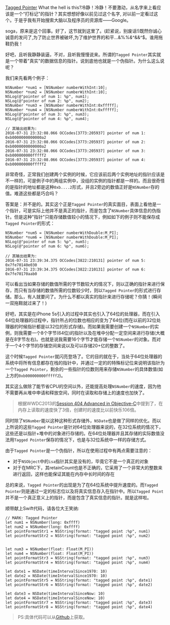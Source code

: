 [Tagged Pointer](https://en.wikipedia.org/wiki/Tagged_pointer) What the hell is this?冷静！冷静！不要激动，从名字来上看应该是一个“打标记"的指针？其实想想好像以前见过这个名字, 对以前一定看过这个。于是乎我有开始搜索大脑以及程序员的资源库——Google。

soga，原来是这个回事。好了，这节就到这里了。(赶紧说，别废话!)既然你诚心诚意的发问了,为了防止世界被破坏,为了维护世界的和平...&%*%&*^&&^$。谁用拖鞋扔我！

好吧，且听我静静装逼，不对，且听我慢慢说来。所谓的`Tagged Pointer`其实就是一个带着"真实"的数据信息的指针。说到底他也就是一个伪指针。为什么这么说呢？

我们来先看两个例子：

```language-objectivec
NSNumber *num1 = [NSNumber numberWithInt:10];
NSNumber *num2 = [NSNumber numberWithInt:10];
NSLog(@"pointer of num 1: %p", num1);
NSLog(@"pointer of num 2: %p", num2);
NSNumber *num3 = [NSNumber numberWithInt:0xfffff];
NSNumber *num4 = [NSNumber numberWithInt:0xfffff];
NSLog(@"pointer of num 3: %p", num3);
NSLog(@"pointer of num 4: %p", num4);

// 其输出结果为:
2016-07-31 23:32:08.066 OCCodes[3773:205937] pointer of num 1: 0xb0000000000000a2
2016-07-31 23:32:08.066 OCCodes[3773:205937] pointer of num 2: 0xb0000000000000a2
2016-07-31 23:32:08.066 OCCodes[3773:205937] pointer of num 3: 0xb000000000fffff2
2016-07-31 23:32:08.066 OCCodes[3773:205937] pointer of num 4: 0xb000000000fffff2
```

非常奇怪，正常我们创建两个实例的时候，它应该前后两个实例地址的指针应该是不一样的，可是例子中的两组实例中，没组的实例的指针都是一样的。而且很奇怪的是指针的地址都是这种`0xb....2`形式，并且2旁边的数值正好是`NSNumber`存的值。难道这些都是巧合吗？

答案是：并不是的。其实这个正是`Tagged Pointer`的真实面目，表面上看他是一个指针，可是实际上他并不是真正的指针，而是包含了`NSNumber`具体信息的伪指针。但是这种"指针"只能存储数值较小的情况下，例如如下的例子则不能保存成`Tagged Pointer`的形式：

```language-objectivec
NSNumber *num5 = [NSNumber numberWithDouble:M_PI];
NSNumber *num6 = [NSNumber numberWithDouble:M_PI];
NSLog(@"pointer of num 5: %p", num5);
NSLog(@"pointer of num 6: %p", num6);

// 其输出结果为:
2016-07-31 23:39:34.375 OCCodes[3822:210131] pointer of num 5: 0x7fe70140e030
2016-07-31 23:39:34.375 OCCodes[3822:210131] pointer of num 6: 0x7fe70170aab0
```

可以看出当如果存储的数值所需的字节数较大的情况下，则以正确的指针来进行保存，而只有当存储的数值所需的位数较少时，则以`Tagged Pointer`的形式进行存储。那么，有人就要问了。为什么不都以真实的指针来进行存储呢？你猜！(瞬间一双拖鞋就过来了！)

好吧，其实是在iPhone 5s引入的过程中其实也引入了64位的处理器，而在引入64位处理器的过程中，指针所占的位数也相应的变为了64位(而在以前的32位处理器的时候指针都是以32位的形式存储)。而如果我需要创建一个`NSNumber`的实例，则我需要一个8个字节(64位)的指针以及在堆中分配一定空间来进行存储(大概是在8字节左右)。也就是说我需要16个字节才能存储一个`NSNumber`的对象。而对于一个4个字节的存储空间来说以及可以存储20+亿的整数了。

这个时候`Tagged Pointer`就闪亮登场了。它的目的就在于，当处于64位处理器的系统中将所有信息都存在栈的指针中，并通过一定的的特殊标记位来说明该指针为一个`Tagged Pointer`，剩余的一些指针的位数则用来存储`NSNumber`的具体数值(如上方的`0xb000000000fffff2`)。

其实这么做除了能节省CPU的空间以外，还能提高处理`NSNumber`的速度，因为他不需要再从堆中申请和释放空间，同时在读取和存储上的速度也加快了。

> 根据WWDC2013的[Session 404 Advanced in Objective-C](https://developer.apple.com/videos/play/wwdc2013/404/)中提到了，在内存上读取的速度快了3倍，创建时的速度比以前快乐106倍。

同时除了`NSNumber`能以这种这种形式存储外，`NSDate`也是做了同样的优化。而以上所说的这些`Tagged Pointer`是针对64位处理器来说的，在32位系统的情况下，这些还是以指针+堆中的对象进行存储的。在64位处理器并且其存储的实际数值没法用`Tagged Pointer`保存的情况下，也是与32位系统中一样的存储方式。

由于`Tagged Pointer`是一个伪指针，所以在使用过程中有两点需要注意的：
* 对于`NSObject`中的`isa`指针其实是没有的，毕竟它不是一个真正的对象
* 对于在MRC下，其retainCount也是不正确的，它采用了一个非常大的整数来进行返回，这样也能保证其能在内存中长时间的存在

总的来说，`Tagged Pointer`的出现是为了在64位系统中提升速度的。而`Tagged Pointer`则是通过一定的标志位以及将真实信息存入在指针中。所以`Tagged Point`并不是一个真正意义上的指针，而是包含了真实信息的指针。就是这样啦。

顺带献上Swift代码，请各位大王笑纳:
```language-swift
// MARK: Tagged Pointer
let num1 = NSNumber(long: 0xffff)
let num2 = NSNumber(long: 0xffff)
let pointFormatStr1 = NSString(format: "tagged point :%p", num1)
let pointFormatStr2 = NSString(format: "tagged point :%p", num2)


let num3 = NSNumber(float: Float(M_PI))
let num4 = NSNumber(float: Float(M_PI))
let pointFormatStr3 = NSString(format: "tagged point :%p", num3)
let pointFormatStr4 = NSString(format: "tagged point :%p", num4)

let date1 = NSDate(timeIntervalSince1970: 10)
let date2 = NSDate(timeIntervalSince1970: 10)
let pointFormatStr5 = NSString(format: "tagged point :%p", date1)
let pointFormatStr6 = NSString(format: "tagged point :%p", date2)

let date3 = NSDate(timeIntervalSinceNow: 10)
let date4 = NSDate(timeIntervalSinceNow: 10)
let pointFormatStr7 = NSString(format: "tagged point :%p", date3)
let pointFormatStr8 = NSString(format: "tagged point :%p", date4)

```

> PS:具体代码可以从[Github](https://github.com/NSCookies)上获取。